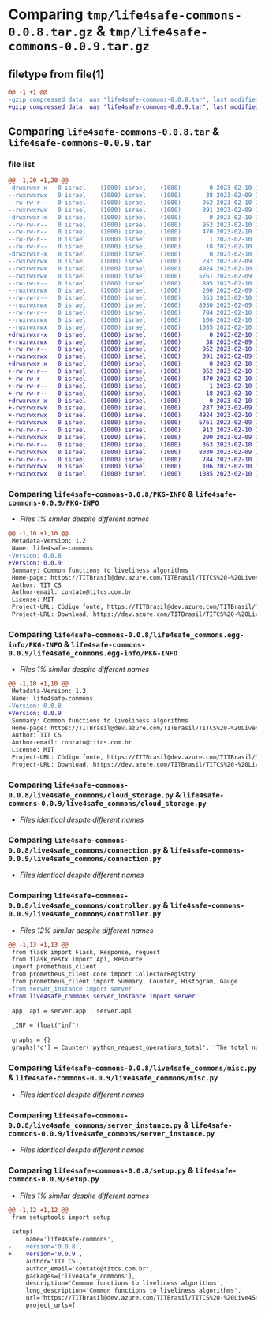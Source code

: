 # Comparing `tmp/life4safe-commons-0.0.8.tar.gz` & `tmp/life4safe-commons-0.0.9.tar.gz`

## filetype from file(1)

```diff
@@ -1 +1 @@
-gzip compressed data, was "life4safe-commons-0.0.8.tar", last modified: Fri Feb 10 13:39:41 2023, max compression
+gzip compressed data, was "life4safe-commons-0.0.9.tar", last modified: Fri Feb 10 14:00:16 2023, max compression
```

## Comparing `life4safe-commons-0.0.8.tar` & `life4safe-commons-0.0.9.tar`

### file list

```diff
@@ -1,20 +1,20 @@
-drwxrwxr-x   0 israel    (1000) israel    (1000)        0 2023-02-10 13:39:41.186348 life4safe-commons-0.0.8/
--rwxrwxrwx   0 israel    (1000) israel    (1000)       38 2023-02-09 13:05:28.000000 life4safe-commons-0.0.8/LICENSE.txt
--rw-rw-r--   0 israel    (1000) israel    (1000)      952 2023-02-10 13:39:41.186348 life4safe-commons-0.0.8/PKG-INFO
--rwxrwxrwx   0 israel    (1000) israel    (1000)      391 2023-02-09 13:05:28.000000 life4safe-commons-0.0.8/README.md
-drwxrwxr-x   0 israel    (1000) israel    (1000)        0 2023-02-10 13:39:41.186348 life4safe-commons-0.0.8/life4safe_commons.egg-info/
--rw-rw-r--   0 israel    (1000) israel    (1000)      952 2023-02-10 13:39:41.000000 life4safe-commons-0.0.8/life4safe_commons.egg-info/PKG-INFO
--rw-rw-r--   0 israel    (1000) israel    (1000)      470 2023-02-10 13:39:41.000000 life4safe-commons-0.0.8/life4safe_commons.egg-info/SOURCES.txt
--rw-rw-r--   0 israel    (1000) israel    (1000)        1 2023-02-10 13:39:41.000000 life4safe-commons-0.0.8/life4safe_commons.egg-info/dependency_links.txt
--rw-rw-r--   0 israel    (1000) israel    (1000)       18 2023-02-10 13:39:41.000000 life4safe-commons-0.0.8/life4safe_commons.egg-info/top_level.txt
-drwxrwxr-x   0 israel    (1000) israel    (1000)        0 2023-02-10 13:39:41.186348 life4safe-commons-0.0.8/live4safe_commons/
--rwxrwxrwx   0 israel    (1000) israel    (1000)      287 2023-02-09 13:05:28.000000 life4safe-commons-0.0.8/live4safe_commons/__init__.py
--rwxrwxrwx   0 israel    (1000) israel    (1000)     4924 2023-02-10 13:22:17.000000 life4safe-commons-0.0.8/live4safe_commons/cloud_storage.py
--rwxrwxrwx   0 israel    (1000) israel    (1000)     5761 2023-02-09 13:05:28.000000 life4safe-commons-0.0.8/live4safe_commons/connection.py
--rw-rw-r--   0 israel    (1000) israel    (1000)      895 2023-02-10 13:35:13.000000 life4safe-commons-0.0.8/live4safe_commons/controller.py
--rwxrwxrwx   0 israel    (1000) israel    (1000)      200 2023-02-09 13:05:28.000000 life4safe-commons-0.0.8/live4safe_commons/liveness_status_enum.py
--rw-rw-r--   0 israel    (1000) israel    (1000)      363 2023-02-10 13:20:09.000000 life4safe-commons-0.0.8/live4safe_commons/logger_app.py
--rwxrwxrwx   0 israel    (1000) israel    (1000)     8030 2023-02-09 13:05:28.000000 life4safe-commons-0.0.8/live4safe_commons/misc.py
--rw-rw-r--   0 israel    (1000) israel    (1000)      784 2023-02-10 13:36:10.000000 life4safe-commons-0.0.8/live4safe_commons/server_instance.py
--rwxrwxrwx   0 israel    (1000) israel    (1000)      106 2023-02-10 13:39:41.186348 life4safe-commons-0.0.8/setup.cfg
--rwxrwxrwx   0 israel    (1000) israel    (1000)     1085 2023-02-10 13:37:26.000000 life4safe-commons-0.0.8/setup.py
+drwxrwxr-x   0 israel    (1000) israel    (1000)        0 2023-02-10 14:00:16.327038 life4safe-commons-0.0.9/
+-rwxrwxrwx   0 israel    (1000) israel    (1000)       38 2023-02-09 13:05:28.000000 life4safe-commons-0.0.9/LICENSE.txt
+-rw-rw-r--   0 israel    (1000) israel    (1000)      952 2023-02-10 14:00:16.327038 life4safe-commons-0.0.9/PKG-INFO
+-rwxrwxrwx   0 israel    (1000) israel    (1000)      391 2023-02-09 13:05:28.000000 life4safe-commons-0.0.9/README.md
+drwxrwxr-x   0 israel    (1000) israel    (1000)        0 2023-02-10 14:00:16.327038 life4safe-commons-0.0.9/life4safe_commons.egg-info/
+-rw-rw-r--   0 israel    (1000) israel    (1000)      952 2023-02-10 14:00:16.000000 life4safe-commons-0.0.9/life4safe_commons.egg-info/PKG-INFO
+-rw-rw-r--   0 israel    (1000) israel    (1000)      470 2023-02-10 14:00:16.000000 life4safe-commons-0.0.9/life4safe_commons.egg-info/SOURCES.txt
+-rw-rw-r--   0 israel    (1000) israel    (1000)        1 2023-02-10 14:00:16.000000 life4safe-commons-0.0.9/life4safe_commons.egg-info/dependency_links.txt
+-rw-rw-r--   0 israel    (1000) israel    (1000)       18 2023-02-10 14:00:16.000000 life4safe-commons-0.0.9/life4safe_commons.egg-info/top_level.txt
+drwxrwxr-x   0 israel    (1000) israel    (1000)        0 2023-02-10 14:00:16.327038 life4safe-commons-0.0.9/live4safe_commons/
+-rwxrwxrwx   0 israel    (1000) israel    (1000)      287 2023-02-09 13:05:28.000000 life4safe-commons-0.0.9/live4safe_commons/__init__.py
+-rwxrwxrwx   0 israel    (1000) israel    (1000)     4924 2023-02-10 13:22:17.000000 life4safe-commons-0.0.9/live4safe_commons/cloud_storage.py
+-rwxrwxrwx   0 israel    (1000) israel    (1000)     5761 2023-02-09 13:05:28.000000 life4safe-commons-0.0.9/live4safe_commons/connection.py
+-rw-rw-r--   0 israel    (1000) israel    (1000)      913 2023-02-10 13:58:36.000000 life4safe-commons-0.0.9/live4safe_commons/controller.py
+-rwxrwxrwx   0 israel    (1000) israel    (1000)      200 2023-02-09 13:05:28.000000 life4safe-commons-0.0.9/live4safe_commons/liveness_status_enum.py
+-rw-rw-r--   0 israel    (1000) israel    (1000)      363 2023-02-10 13:20:09.000000 life4safe-commons-0.0.9/live4safe_commons/logger_app.py
+-rwxrwxrwx   0 israel    (1000) israel    (1000)     8030 2023-02-09 13:05:28.000000 life4safe-commons-0.0.9/live4safe_commons/misc.py
+-rw-rw-r--   0 israel    (1000) israel    (1000)      784 2023-02-10 13:36:10.000000 life4safe-commons-0.0.9/live4safe_commons/server_instance.py
+-rwxrwxrwx   0 israel    (1000) israel    (1000)      106 2023-02-10 14:00:16.331038 life4safe-commons-0.0.9/setup.cfg
+-rwxrwxrwx   0 israel    (1000) israel    (1000)     1085 2023-02-10 13:58:58.000000 life4safe-commons-0.0.9/setup.py
```

### Comparing `life4safe-commons-0.0.8/PKG-INFO` & `life4safe-commons-0.0.9/PKG-INFO`

 * *Files 1% similar despite different names*

```diff
@@ -1,10 +1,10 @@
 Metadata-Version: 1.2
 Name: life4safe-commons
-Version: 0.0.8
+Version: 0.0.9
 Summary: Common functions to liveliness algorithms
 Home-page: https://TITBrasil@dev.azure.com/TITBrasil/TITCS%20-%20Live4Safe/_git/Live4Safe_Common
 Author: TIT CS
 Author-email: contato@titcs.com.br
 License: MIT
 Project-URL: Código fonte, https://TITBrasil@dev.azure.com/TITBrasil/TITCS%20-%20Live4Safe/_git/Live4Safe_Common
 Project-URL: Download, https://dev.azure.com/TITBrasil/TITCS%20-%20Live4Safe/_git/Live4Safe_Common
```

### Comparing `life4safe-commons-0.0.8/life4safe_commons.egg-info/PKG-INFO` & `life4safe-commons-0.0.9/life4safe_commons.egg-info/PKG-INFO`

 * *Files 1% similar despite different names*

```diff
@@ -1,10 +1,10 @@
 Metadata-Version: 1.2
 Name: life4safe-commons
-Version: 0.0.8
+Version: 0.0.9
 Summary: Common functions to liveliness algorithms
 Home-page: https://TITBrasil@dev.azure.com/TITBrasil/TITCS%20-%20Live4Safe/_git/Live4Safe_Common
 Author: TIT CS
 Author-email: contato@titcs.com.br
 License: MIT
 Project-URL: Código fonte, https://TITBrasil@dev.azure.com/TITBrasil/TITCS%20-%20Live4Safe/_git/Live4Safe_Common
 Project-URL: Download, https://dev.azure.com/TITBrasil/TITCS%20-%20Live4Safe/_git/Live4Safe_Common
```

### Comparing `life4safe-commons-0.0.8/live4safe_commons/cloud_storage.py` & `life4safe-commons-0.0.9/live4safe_commons/cloud_storage.py`

 * *Files identical despite different names*

### Comparing `life4safe-commons-0.0.8/live4safe_commons/connection.py` & `life4safe-commons-0.0.9/live4safe_commons/connection.py`

 * *Files identical despite different names*

### Comparing `life4safe-commons-0.0.8/live4safe_commons/controller.py` & `life4safe-commons-0.0.9/live4safe_commons/controller.py`

 * *Files 12% similar despite different names*

```diff
@@ -1,13 +1,13 @@
 from flask import Flask, Response, request
 from flask_restx import Api, Resource
 import prometheus_client
 from prometheus_client.core import CollectorRegistry
 from prometheus_client import Summary, Counter, Histogram, Gauge
-from server_instance import server
+from live4safe_commons.server_instance import server
 
 app, api = server.app , server.api
 
 _INF = float("inf")
 
 graphs = {}
 graphs['c'] = Counter('python_request_operations_total', 'The total number of processed requests')
```

### Comparing `life4safe-commons-0.0.8/live4safe_commons/misc.py` & `life4safe-commons-0.0.9/live4safe_commons/misc.py`

 * *Files identical despite different names*

### Comparing `life4safe-commons-0.0.8/live4safe_commons/server_instance.py` & `life4safe-commons-0.0.9/live4safe_commons/server_instance.py`

 * *Files identical despite different names*

### Comparing `life4safe-commons-0.0.8/setup.py` & `life4safe-commons-0.0.9/setup.py`

 * *Files 1% similar despite different names*

```diff
@@ -1,12 +1,12 @@
 from setuptools import setup
 
 setup(
     name='life4safe-commons',
-    version='0.0.8',
+    version='0.0.9',
     author='TIT CS',
     author_email='contato@titcs.com.br',
     packages=['live4safe_commons'],
     description='Common functions to liveliness algorithms',
     long_description='Common functions to liveliness algorithms',
     url='https://TITBrasil@dev.azure.com/TITBrasil/TITCS%20-%20Live4Safe/_git/Live4Safe_Common',
     project_urls={
```

